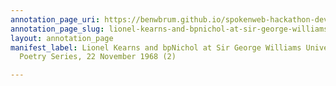 ```yaml
---
annotation_page_uri: https://benwbrum.github.io/spokenweb-hackathon-development-noterms/annotations/lionel-kearns-and-bpnichol-at-sir-george-williams-university-the-poetry-series-22-november-1968-2--canvas-1-toc.json
annotation_page_slug: lionel-kearns-and-bpnichol-at-sir-george-williams-university-the-poetry-series-22-november-1968-2--canvas-1-toc
layout: annotation_page
manifest_label: Lionel Kearns and bpNichol at Sir George Williams University, The
  Poetry Series, 22 November 1968 (2)

---
```


